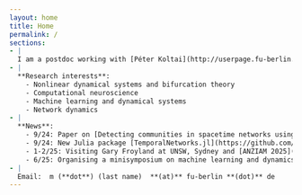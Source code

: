 ```yaml
---
layout: home
title: Home
permalink: /
sections:
- |
  I am a postdoc working with [Péter Koltai](http://userpage.fu-berlin.de/peterkoltai/index.html) and [Gary Froyland](https://web.maths.unsw.edu.au/~froyland/) at FU-Berlin. In 2022 I obtained my PhD under [Hil Meijer](https://wwwhome.ewi.utwente.nl/~meijerhge/) titled 'Data, models and transitions in computational neuroscience: bottom-up and top-down approaches' at the University of Twente, see [here](/assets/thesis.pdf).
- |
  **Research interests**:
    - Nonlinear dynamical systems and bifurcation theory
    - Computational neuroscience
    - Machine learning and dynamical systems
    - Network dynamics
- |
  **News**:
    - 9/24: Paper on [Detecting communities in spacetime networks using spectral methods](https://arxiv.org/abs/2409.11984) with a fun example on US politics. 
    - 9/24: New Julia package [TemporalNetworks.jl](https://github.com/mkalia94/TemporalNetworks.jl/)!
    - 1-2/25: Visiting Gary Froyland at UNSW, Sydney and [ANZIAM 2025](https://www.anziam.org.au/tiki-read_article.php?articleId=60).
    - 6/25: Organising a minisymposium on machine learning and dynamics at [DDE 2025](https://websites.auth.gr/ddeu2025/minisymposia/). Reach out if you would like to speak! 
- |
  Email:  m (**dot**) (last name)  **(at)** fu-berlin **(dot)** de
---
```




